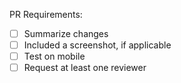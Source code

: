 PR Requirements:
- [ ] Summarize changes
- [ ] Included a screenshot, if applicable
- [ ] Test on mobile
- [ ] Request at least one reviewer

